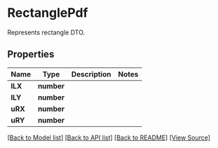 # RectanglePdf
Represents rectangle DTO.

## Properties
Name | Type | Description | Notes
------------ | ------------- | ------------- | -------------
**lLX** | **number** |  | 
**lLY** | **number** |  | 
**uRX** | **number** |  | 
**uRY** | **number** |  | 

[[Back to Model list]](../README.md#documentation-for-models) [[Back to API list]](../README.md#documentation-for-api-endpoints) [[Back to README]](../README.md) [[View Source]](../src/models/rectanglePdf.ts)

